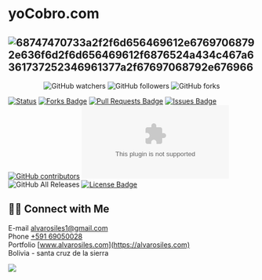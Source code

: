 # yoCobro.com
 
## ![68747470733a2f2f6d656469612e67697068792e636f6d2f6d656469612f6876524a434c467a6361737252346961377a2f67697068792e676966](https://user-images.githubusercontent.com/61075383/232262826-2b530265-2bfd-4d68-a814-dbd30fd2efe0.gif)

<p align="center">
<img alt="GitHub watchers" src="https://img.shields.io/github/watchers/alvarosiles11/yoCobro.com?style=social"> <img alt="GitHub followers" src="https://img.shields.io/github/followers/alvarosiles11?style=social"> <img alt="GitHub forks" src="https://img.shields.io/github/forks/alvarosiles11/yoCobro.com?style=social">
</p>

[![Status](https://img.shields.io/badge/status-active-success.svg)]() <a href="https://github.com/alvarosiles11/yoCobro.com/network/members"><img src="https://img.shields.io/github/forks/alvarosiles11/yoCobro.com" alt="Forks Badge"/></a> <a href="https://github.com/alvarosiles11/yoCobro.com/pulls"><img src="https://img.shields.io/github/issues-pr/alvarosiles11/yoCobro.com" alt="Pull Requests Badge"/></a> <a href="https://github.com/alvarosiles11/yoCobro.com/issues"><img src="https://img.shields.io/github/issues/alvarosiles11/yoCobro.com" alt="Issues Badge"/></a> <a href="https://github.com/alvarosiles11/yoCobro.com/graphs/contributors"><img alt="GitHub contributors" src="https://img.shields.io/github/contributors/alvarosiles11/yoCobro.com?color=2b9348"></a> ![GitHub last commit](https://img.shields.io/github/last-commit/alvarosiles11/yoCobro.com) ![GitHub All Releases](https://img.shields.io/github/downloads/alvarosiles11/yoCobro.com/total) <a href="https://github.com/alvarosiles11/yoCobro.com/blob/main/LICENSE"><img src="https://img.shields.io/github/license/alvarosiles11/yoCobro.com?color=2b9348" alt="License Badge"/></a>

## 🤝🏻 Connect with Me

E-mail alvarosiles1@gmail.com \
Phone [+591 69050028](https://api.whatsapp.com/send?phone=59169050028&text=Hola,%20Alvaro%20vi%20repositorio%20GitHub%20y%20quiero%20preguntarle…) \
Portfolio [www.alvarosiles.com](https://alvarosiles.com) \
Bolivia - santa cruz de la sierra

![](https://komarev.com/ghpvc/?username=alvarosiles11&label=PROFILE+VIEWS)

